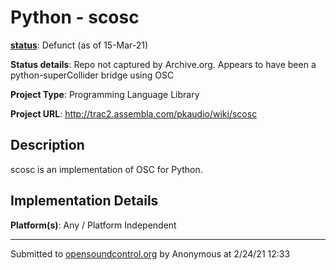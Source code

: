 # Python - scosc

**[status](../implementation-status.html)**: Defunct (as of 15-Mar-21)

**Status details**: 
Repo not captured by Archive.org.  Appears to have been a python-superCollider bridge using OSC

**Project Type**: Programming Language Library

**Project URL**: <http://trac2.assembla.com/pkaudio/wiki/scosc>

## Description

scosc is an implementation of OSC for Python.

## Implementation Details

**Platform(s)**: Any / Platform Independent

---
Submitted to [opensoundcontrol.org](https://opensoundcontrol.org) by Anonymous at 2/24/21 12:33
